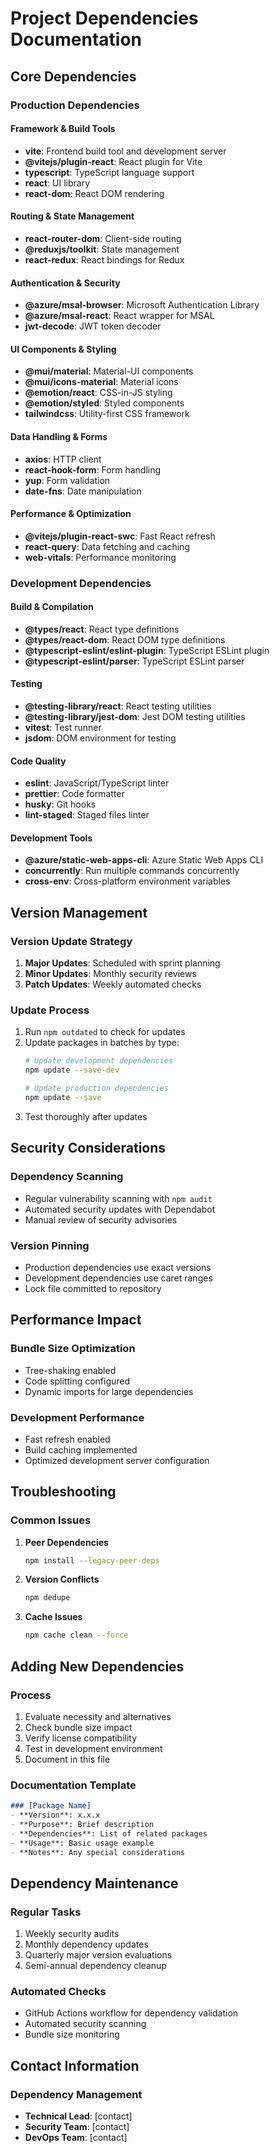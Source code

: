 # Project Dependencies Documentation

## Core Dependencies

### Production Dependencies

#### Framework & Build Tools
- **vite**: Frontend build tool and development server
- **@vitejs/plugin-react**: React plugin for Vite
- **typescript**: TypeScript language support
- **react**: UI library
- **react-dom**: React DOM rendering

#### Routing & State Management
- **react-router-dom**: Client-side routing
- **@reduxjs/toolkit**: State management
- **react-redux**: React bindings for Redux

#### Authentication & Security
- **@azure/msal-browser**: Microsoft Authentication Library
- **@azure/msal-react**: React wrapper for MSAL
- **jwt-decode**: JWT token decoder

#### UI Components & Styling
- **@mui/material**: Material-UI components
- **@mui/icons-material**: Material icons
- **@emotion/react**: CSS-in-JS styling
- **@emotion/styled**: Styled components
- **tailwindcss**: Utility-first CSS framework

#### Data Handling & Forms
- **axios**: HTTP client
- **react-hook-form**: Form handling
- **yup**: Form validation
- **date-fns**: Date manipulation

#### Performance & Optimization
- **@vitejs/plugin-react-swc**: Fast React refresh
- **react-query**: Data fetching and caching
- **web-vitals**: Performance monitoring

### Development Dependencies

#### Build & Compilation
- **@types/react**: React type definitions
- **@types/react-dom**: React DOM type definitions
- **@typescript-eslint/eslint-plugin**: TypeScript ESLint plugin
- **@typescript-eslint/parser**: TypeScript ESLint parser

#### Testing
- **@testing-library/react**: React testing utilities
- **@testing-library/jest-dom**: Jest DOM testing utilities
- **vitest**: Test runner
- **jsdom**: DOM environment for testing

#### Code Quality
- **eslint**: JavaScript/TypeScript linter
- **prettier**: Code formatter
- **husky**: Git hooks
- **lint-staged**: Staged files linter

#### Development Tools
- **@azure/static-web-apps-cli**: Azure Static Web Apps CLI
- **concurrently**: Run multiple commands concurrently
- **cross-env**: Cross-platform environment variables

## Version Management

### Version Update Strategy
1. **Major Updates**: Scheduled with sprint planning
2. **Minor Updates**: Monthly security reviews
3. **Patch Updates**: Weekly automated checks

### Update Process
1. Run `npm outdated` to check for updates
2. Update packages in batches by type:
   ```bash
   # Update development dependencies
   npm update --save-dev

   # Update production dependencies
   npm update --save
   ```
3. Test thoroughly after updates

## Security Considerations

### Dependency Scanning
- Regular vulnerability scanning with `npm audit`
- Automated security updates with Dependabot
- Manual review of security advisories

### Version Pinning
- Production dependencies use exact versions
- Development dependencies use caret ranges
- Lock file committed to repository

## Performance Impact

### Bundle Size Optimization
- Tree-shaking enabled
- Code splitting configured
- Dynamic imports for large dependencies

### Development Performance
- Fast refresh enabled
- Build caching implemented
- Optimized development server configuration

## Troubleshooting

### Common Issues
1. **Peer Dependencies**
   ```bash
   npm install --legacy-peer-deps
   ```

2. **Version Conflicts**
   ```bash
   npm dedupe
   ```

3. **Cache Issues**
   ```bash
   npm cache clean --force
   ```

## Adding New Dependencies

### Process
1. Evaluate necessity and alternatives
2. Check bundle size impact
3. Verify license compatibility
4. Test in development environment
5. Document in this file

### Documentation Template
```markdown
### [Package Name]
- **Version**: x.x.x
- **Purpose**: Brief description
- **Dependencies**: List of related packages
- **Usage**: Basic usage example
- **Notes**: Any special considerations
```

## Dependency Maintenance

### Regular Tasks
1. Weekly security audits
2. Monthly dependency updates
3. Quarterly major version evaluations
4. Semi-annual dependency cleanup

### Automated Checks
- GitHub Actions workflow for dependency validation
- Automated security scanning
- Bundle size monitoring

## Contact Information

### Dependency Management
- **Technical Lead**: [contact]
- **Security Team**: [contact]
- **DevOps Team**: [contact] 